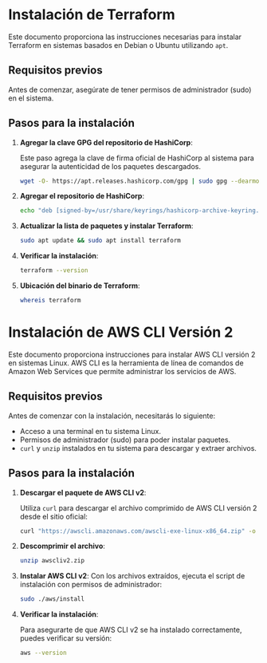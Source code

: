 # Instalación de Terraform

Este documento proporciona las instrucciones necesarias para instalar Terraform en sistemas basados en Debian o Ubuntu utilizando `apt`.

## Requisitos previos

Antes de comenzar, asegúrate de tener permisos de administrador (sudo) en el sistema.

## Pasos para la instalación

1. **Agregar la clave GPG del repositorio de HashiCorp**:

   Este paso agrega la clave de firma oficial de HashiCorp al sistema para asegurar la autenticidad de los paquetes descargados.

   ```bash
   wget -O- https://apt.releases.hashicorp.com/gpg | sudo gpg --dearmor -o /usr/share/keyrings/hashicorp-archive-keyring.gpg

2. **Agregar el repositorio de HashiCorp**:
   
   ```bash
   echo "deb [signed-by=/usr/share/keyrings/hashicorp-archive-keyring.gpg] https://apt.releases.hashicorp.com $(lsb_release -cs) main" | sudo tee /etc/apt/sources.list.d/hashicorp.list

3. **Actualizar la lista de paquetes y instalar Terraform**:
   
   ```bash
   sudo apt update && sudo apt install terraform

4. **Verificar la instalación**:
   
   ```bash
   terraform --version

5. **Ubicación del binario de Terraform**:
   
   ```bash
   whereis terraform


# Instalación de AWS CLI Versión 2

Este documento proporciona instrucciones para instalar AWS CLI versión 2 en sistemas Linux. AWS CLI es la herramienta de línea de comandos de Amazon Web Services que permite administrar los servicios de AWS.

## Requisitos previos

Antes de comenzar con la instalación, necesitarás lo siguiente:
- Acceso a una terminal en tu sistema Linux.
- Permisos de administrador (sudo) para poder instalar paquetes.
- `curl` y `unzip` instalados en tu sistema para descargar y extraer archivos.

## Pasos para la instalación

1. **Descargar el paquete de AWS CLI v2**:

   Utiliza `curl` para descargar el archivo comprimido de AWS CLI versión 2 desde el sitio oficial:

   ```bash
   curl "https://awscli.amazonaws.com/awscli-exe-linux-x86_64.zip" -o "awscliv2.zip"
   
2. **Descomprimir el archivo**:
   
   ```bash
   unzip awscliv2.zip

3. **Instalar AWS CLI v2**:
   Con los archivos extraídos, ejecuta el script de instalación con permisos de administrador:
   ```bash
   sudo ./aws/install

4. **Verificar la instalación**:
   
   Para asegurarte de que AWS CLI v2 se ha instalado correctamente, puedes verificar su versión:
   ```bash
   aws --version
